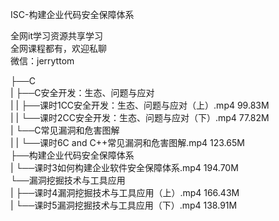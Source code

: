 ISC-构建企业代码安全保障体系

全网it学习资源共享学习<br>全网课程都有，欢迎私聊<br>微信：jerryttom<br>

├──C<br> | ├──C安全开发：生态、问题与应对<br> | | ├──课时1CC安全开发：生态、问题与应对（上）.mp4 99.83M<br> | | └──课时2CC安全开发：生态、问题与应对（下）.mp4 77.82M<br> | └──C常见漏洞和危害图解<br> | | └──课时6C and C++常见漏洞和危害图解.mp4 123.65M<br> ├──构建企业代码安全保障体系<br> | └──课时3如何构建企业软件安全保障体系.mp4 194.70M<br> └──漏洞挖掘技术与工具应用<br> | ├──课时4漏洞挖掘技术与工具应用（上）.mp4 166.43M<br> | └──课时5漏洞挖掘技术与工具应用（下）.mp4 138.91M